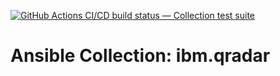 [![GitHub Actions CI/CD build status — Collection test suite](https://github.com/coll-test/ibm.qradar/workflows/Collection%20test%20suite/badge.svg?branch=master)](https://github.com/coll-test/ibm.qradar/actions?query=workflow%3A%22Collection%20test%20suite%22)

Ansible Collection: ibm.qradar
=================================================